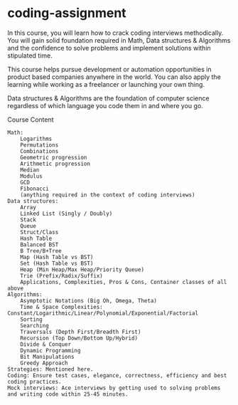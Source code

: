 # coding-assignment

In this course, you will learn how to crack coding interviews methodically. You will gain solid foundation required in Math, Data structures & Algorithms and the confidence to solve problems and implement solutions within stipulated time.

This course helps pursue development or automation opportunities in product based companies anywhere in the world. You can also apply the learning while working as a freelancer or launching your own thing.

Data structures & Algorithms are the foundation of computer science regardless of which language you code them in and where you go.

Course Content

    Math:
        Logarithms
        Permutations
        Combinations
        Geometric progression
        Arithmetic progression
        Median
        Modulus
        GCD
        Fibonacci
        (anything required in the context of coding interviews)
    Data structures:
        Array
        Linked List (Singly / Doubly)
        Stack
        Queue
        Struct/Class
        Hash Table
        Balanced BST
        B Tree/B+Tree
        Map (Hash Table vs BST)
        Set (Hash Table vs BST)
        Heap (Min Heap/Max Heap/Priority Queue)
        Trie (Prefix/Radix/Suffix)
        Applications, Complexities, Pros & Cons, Container classes of all above
    Algorithms:
        Asymptotic Notations (Big Oh, Omega, Theta)
        Time & Space Complexities: Constant/Logarithmic/Linear/Polynomial/Exponential/Factorial
        Sorting
        Searching
        Traversals (Depth First/Breadth First)
        Recursion (Top Down/Bottom Up/Hybrid)
        Divide & Conquer
        Dynamic Programming
        Bit Manipulations
        Greedy Approach
    Strategies: Mentioned here.
    Coding: Ensure test cases, elegance, correctness, efficiency and best coding practices.
    Mock interviews: Ace interviews by getting used to solving problems and writing code within 25-45 minutes.

